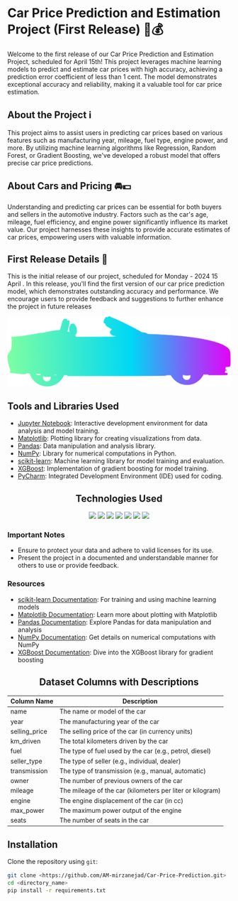 # Car Price Prediction and Estimation Project (First Release) 🚗💰

Welcome to the first release of our Car Price Prediction and Estimation Project, scheduled for April 15th! This project leverages machine learning models to predict and estimate car prices with high accuracy, achieving a prediction error coefficient of less than 1 cent. The model demonstrates exceptional accuracy and reliability, making it a valuable tool for car price estimation.

## About the Project ℹ️

This project aims to assist users in predicting car prices based on various features such as manufacturing year, mileage, fuel type, engine power, and more. By utilizing machine learning algorithms like Regression, Random Forest, or Gradient Boosting, we've developed a robust model that offers precise car price predictions.

## About Cars and Pricing 🚘💵

Understanding and predicting car prices can be essential for both buyers and sellers in the automotive industry. Factors such as the car's age, mileage, fuel efficiency, and engine power significantly influence its market value. Our project harnesses these insights to provide accurate estimates of car prices, empowering users with valuable information.

## First Release Details 🚀

This is the initial release of our project, scheduled for  Monday - 2024 15 April . In this release, you'll find the first version of our car price prediction model, which demonstrates outstanding accuracy and performance. We encourage users to provide feedback and suggestions to further enhance the project in future releases


![Car Image](https://github.com/AM-mirzanejad/Car-Price-Prediction/blob/main/Photos/Vector.png)



## Tools and Libraries Used

- [Jupyter Notebook](https://jupyter.org): Interactive development environment for data analysis and model training.
- [Matplotlib](https://matplotlib.org): Plotting library for creating visualizations from data.
- [Pandas](https://pandas.pydata.org): Data manipulation and analysis library.
- [NumPy](https://numpy.org): Library for numerical computations in Python.
- [scikit-learn](https://scikit-learn.org/stable/): Machine learning library for model training and evaluation.
- [XGBoost](https://xgboost.readthedocs.io): Implementation of gradient boosting for model training.
- [PyCharm](https://www.jetbrains.com/pycharm/): Integrated Development Environment (IDE) used for coding.

<div align="center">

## Technologies Used

[<img src="https://img.shields.io/badge/Python-darkblue.svg?style=flat&logo=python&logoColor=white" height="30">](https://www.python.org)
[<img src="https://img.shields.io/badge/scikit--learn-darkorange.svg?style=flat&logo=scikit-learn&logoColor=white" height="30">](https://scikit-learn.org/stable/)
[<img src="https://img.shields.io/badge/PyCharm-blue.svg?style=flat&logo=pycharm&logoColor=white" height="30">](https://www.jetbrains.com/pycharm/)
[<img src="https://img.shields.io/badge/Matplotlib-red.svg?style=flat&logo=matplotlib&logoColor=white" height="30">](https://matplotlib.org)
[<img src="https://img.shields.io/badge/Pandas-blue.svg?style=flat&logo=pandas&logoColor=white" height="30">](https://pandas.pydata.org)
[<img src="https://img.shields.io/badge/NumPy-yellow.svg?style=flat&logo=numpy&logoColor=white" height="30">](https://numpy.org)
[<img src="https://img.shields.io/badge/XGBoost-green.svg?style=flat&logo=xgboost&logoColor=white" height="30">](https://xgboost.readthedocs.io/)

</div>

### Important Notes

- Ensure to protect your data and adhere to valid licenses for its use.
- Present the project in a documented and understandable manner for others to use or provide feedback.

### Resources

- [scikit-learn Documentation](https://scikit-learn.org/stable/): For training and using machine learning models
- [Matplotlib Documentation](https://matplotlib.org/): Learn more about plotting with Matplotlib
- [Pandas Documentation](https://pandas.pydata.org/): Explore Pandas for data manipulation and analysis
- [NumPy Documentation](https://numpy.org/): Get details on numerical computations with NumPy
- [XGBoost Documentation](https://xgboost.readthedocs.io/): Dive into the XGBoost library for gradient boosting



<div align="center">

## Dataset Columns with Descriptions

| Column Name      | Description                                         |
| ---------------- | --------------------------------------------------- |
| name             | The name or model of the car                        |
| year             | The manufacturing year of the car                    |
| selling_price    | The selling price of the car (in currency units)     |
| km_driven        | The total kilometers driven by the car               |
| fuel             | The type of fuel used by the car (e.g., petrol, diesel) |
| seller_type      | The type of seller (e.g., individual, dealer)        |
| transmission     | The type of transmission (e.g., manual, automatic)   |
| owner            | The number of previous owners of the car             |
| mileage          | The mileage of the car (kilometers per liter or kilogram) |
| engine           | The engine displacement of the car (in cc)           |
| max_power        | The maximum power output of the engine               |
| seats            | The number of seats in the car                       |

</div>

## Installation

Clone the repository using `git`:

```bash
git clone <https://github.com/AM-mirzanejad/Car-Price-Prediction.git>
cd <directory_name>
pip install -r requirements.txt
